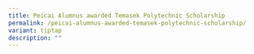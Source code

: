 ```yaml
---
title: Peicai Alumnus awarded Temasek Polytechnic Scholarship
permalink: /peicai-alumnus-awarded-temasek-polytechnic-scholarship/
variant: tiptap
description: ""
---
```

